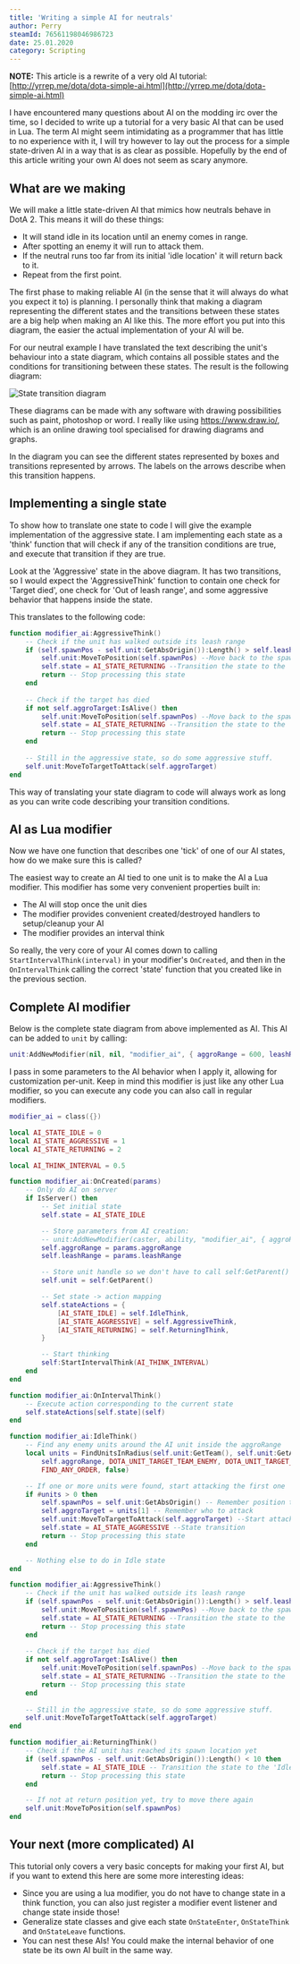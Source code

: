 ```yaml
---
title: 'Writing a simple AI for neutrals'
author: Perry
steamId: 76561198046986723
date: 25.01.2020
category: Scripting
---
```


**NOTE:** This article is a rewrite of a very old AI tutorial: [http://yrrep.me/dota/dota-simple-ai.html](http://yrrep.me/dota/dota-simple-ai.html)



I have encountered many questions about AI on the modding irc over the time, so I decided to write up a tutorial for a very basic AI that can be used in Lua. The term AI might seem intimidating as a programmer that has little to no experience with it, I will try however to lay out the process for a simple state-driven AI in a way that is as clear as possible. Hopefully by the end of this article writing your own AI does not seem as scary anymore.

## What are we making
We will make a little state-driven AI that mimics how neutrals behave in DotA 2. This means it will do these things:

- It will stand idle in its location until an enemy comes in range.
- After spotting an enemy it will run to attack them.
- If the neutral runs too far from its initial 'idle location' it will return back to it.
- Repeat from the first point.


The first phase to making reliable AI (in the sense that it will always do what you expect it to) is planning. I personally think that making a diagram representing the different states and the transitions between these states are a big help when making an AI like this. The more effort you put into this diagram, the easier the actual implementation of your AI will be.

For our neutral example I have translated the text describing the unit's behaviour into a state diagram, which contains all possible states and the conditions for transitioning between these states. The result is the following diagram:

![State transition diagram](http://yrrep.me/dota/state-diag.png)

These diagrams can be made with any software with drawing possibilities such as paint, photoshop or word. I really like using https://www.draw.io/, which is an online drawing tool specialised for drawing diagrams and graphs.

In the diagram you can see the different states represented by boxes and transitions represented by arrows. The labels on the arrows describe when this transition happens.

## Implementing a single state

To show how to translate one state to code I will give the example implementation of the aggressive state. I am implementing each state as a 'think' function that will check if any of the transition conditions are true, and execute that transition if they are true. 

Look at the 'Aggressive' state in the above diagram. It has two transitions, so I would expect the 'AggressiveThink' function to contain one check for 'Target died', one check for 'Out of leash range', and some aggressive behavior that happens inside the state.

This translates to the following code:

```lua
function modifier_ai:AggressiveThink()
    -- Check if the unit has walked outside its leash range
	if (self.spawnPos - self.unit:GetAbsOrigin()):Length() > self.leashRange then
		self.unit:MoveToPosition(self.spawnPos) --Move back to the spawnpoint
		self.state = AI_STATE_RETURNING --Transition the state to the 'Returning' state(!)
		return -- Stop processing this state
    end
    
    -- Check if the target has died
    if not self.aggroTarget:IsAlive() then
		self.unit:MoveToPosition(self.spawnPos) --Move back to the spawnpoint
		self.state = AI_STATE_RETURNING --Transition the state to the 'Returning' state(!)
        return -- Stop processing this state
    end
    
    -- Still in the aggressive state, so do some aggressive stuff.
    self.unit:MoveToTargetToAttack(self.aggroTarget)
end
```

This way of translating your state diagram to code will always work as long as you can write code describing your transition conditions.

## AI as Lua modifier

Now we have one function that describes one 'tick' of one of our AI states, how do we make sure this is called?

The easiest way to create an AI tied to one unit is to make the AI a Lua modifier. This modifier has some very convenient properties built in:

* The AI will stop once the unit dies
* The modifier provides convenient created/destroyed handlers to setup/cleanup your AI
* The modifier provides an interval think

So really, the very core of your AI comes down to calling `StartIntervalThink(interval)` in your modifier's `OnCreated`, and then in the `OnIntervalThink` calling the correct 'state' function that you created like in the previous section.

## Complete AI modifier

Below is the complete state diagram from above implemented as AI. This AI can be added to `unit` by calling:

```lua
unit:AddNewModifier(nil, nil, "modifier_ai", { aggroRange = 600, leashRange = 600 });
```

I pass in some parameters to the AI behavior when I apply it, allowing for customization per-unit. Keep in mind this modifier is just like any other Lua modifier, so you can execute any code you can also call in regular modifiers.

```lua
modifier_ai = class({})

local AI_STATE_IDLE = 0
local AI_STATE_AGGRESSIVE = 1
local AI_STATE_RETURNING = 2

local AI_THINK_INTERVAL = 0.5

function modifier_ai:OnCreated(params)
    -- Only do AI on server
    if IsServer() then
        -- Set initial state
        self.state = AI_STATE_IDLE

        -- Store parameters from AI creation:
        -- unit:AddNewModifier(caster, ability, "modifier_ai", { aggroRange = X, leashRange = Y })
        self.aggroRange = params.aggroRange
        self.leashRange = params.leashRange

        -- Store unit handle so we don't have to call self:GetParent() every time
        self.unit = self:GetParent()

        -- Set state -> action mapping
        self.stateActions = {
            [AI_STATE_IDLE] = self.IdleThink,
            [AI_STATE_AGGRESSIVE] = self.AggressiveThink,
            [AI_STATE_RETURNING] = self.ReturningThink,
        }

        -- Start thinking
        self:StartIntervalThink(AI_THINK_INTERVAL)
    end
end

function modifier_ai:OnIntervalThink()
    -- Execute action corresponding to the current state
    self.stateActions[self.state](self)    
end

function modifier_ai:IdleThink()
    -- Find any enemy units around the AI unit inside the aggroRange
	local units = FindUnitsInRadius(self.unit:GetTeam(), self.unit:GetAbsOrigin(), nil,
        self.aggroRange, DOTA_UNIT_TARGET_TEAM_ENEMY, DOTA_UNIT_TARGET_ALL, DOTA_UNIT_TARGET_FLAG_NONE, 
        FIND_ANY_ORDER, false)

    -- If one or more units were found, start attacking the first one
    if #units > 0 then
        self.spawnPos = self.unit:GetAbsOrigin() -- Remember position to return to
        self.aggroTarget = units[1] -- Remember who to attack
        self.unit:MoveToTargetToAttack(self.aggroTarget) --Start attacking
        self.state = AI_STATE_AGGRESSIVE --State transition
        return -- Stop processing this state
    end

    -- Nothing else to do in Idle state
end

function modifier_ai:AggressiveThink()
    -- Check if the unit has walked outside its leash range
	if (self.spawnPos - self.unit:GetAbsOrigin()):Length() > self.leashRange then
		self.unit:MoveToPosition(self.spawnPos) --Move back to the spawnpoint
		self.state = AI_STATE_RETURNING --Transition the state to the 'Returning' state(!)
		return -- Stop processing this state
    end
    
    -- Check if the target has died
    if not self.aggroTarget:IsAlive() then
		self.unit:MoveToPosition(self.spawnPos) --Move back to the spawnpoint
		self.state = AI_STATE_RETURNING --Transition the state to the 'Returning' state(!)
        return -- Stop processing this state
    end
    
    -- Still in the aggressive state, so do some aggressive stuff.
    self.unit:MoveToTargetToAttack(self.aggroTarget)
end

function modifier_ai:ReturningThink()
    -- Check if the AI unit has reached its spawn location yet
	if (self.spawnPos - self.unit:GetAbsOrigin()):Length() < 10 then
        self.state = AI_STATE_IDLE -- Transition the state to the 'Idle' state(!)
        return -- Stop processing this state
    end

    -- If not at return position yet, try to move there again
    self.unit:MoveToPosition(self.spawnPos)
end
```

## Your next (more complicated) AI

This tutorial only covers a very basic concepts for making your first AI, but if you want to extend this here are some more interesting ideas:

* Since you are using a lua modifier, you do not have to change state in a think function, you can also just register a modifier event listener and change state inside those!
* Generalize state classes and give each state `OnStateEnter`, `OnStateThink` and `OnStateLeave` functions.
* You can nest these AIs! You could make the internal behavior of one state be its own AI built in the same way.
